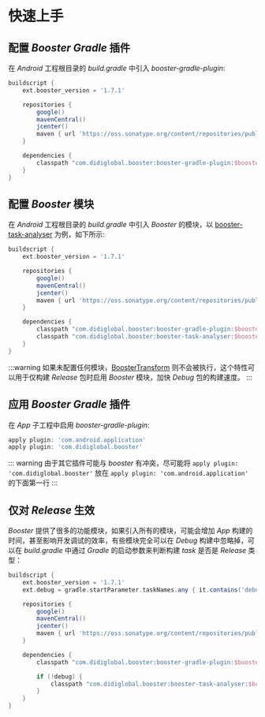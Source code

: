 # 快速上手

## 配置 *Booster Gradle* 插件

在 *Android* 工程根目录的 *build.gradle* 中引入 *booster-gradle-plugin*:

```groovy
buildscript {
    ext.booster_version = '1.7.1'

    repositories {
        google()
        mavenCentral()
        jcenter()
        maven { url 'https://oss.sonatype.org/content/repositories/public' }
    }

    dependencies {
        classpath "com.didiglobal.booster:booster-gradle-plugin:$booster_version"
    }
}
```

## 配置 *Booster* 模块

在 *Android* 工程根目录的 *build.gradle* 中引入 *Booster* 的模块，以 [booster-task-analyser](https://github.com/didi/booster/tree/master/booster-task-analyser) 为例，如下所示:

```groovy
buildscript {
    ext.booster_version = '1.7.1'

    repositories {
        google()
        mavenCentral()
        jcenter()
        maven { url 'https://oss.sonatype.org/content/repositories/public' }
    }

    dependencies {
        classpath "com.didiglobal.booster:booster-gradle-plugin:$booster_version"
        classpath "com.didiglobal.booster:booster-task-analyser:$booster_version"
    }
}
```
:::warning
如果未配置任何模块，[BoosterTransform](https://github.com/didi/booster/blob/master/booster-gradle-plugin/src/main/kotlin/com/didiglobal/booster/gradle/BoosterTransform.kt) 则不会被执行，这个特性可以用于仅构建 *Release* 包时启用 *Booster* 模块，加快 *Debug* 包的构建速度。
:::

## 应用 *Booster Gradle* 插件

在 *App* 子工程中启用 *booster-gradle-plugin*:

```groovy
apply plugin: 'com.android.application'
apply plugin: 'com.didiglobal.booster'
```

::: warning
由于其它插件可能与 *booster* 有冲突，尽可能将 `apply plugin: 'com.didiglobal.booster'` 放在 `apply plugin: 'com.android.application'` 的下面第一行
:::

## 仅对 *Release* 生效

*Booster* 提供了很多的功能模块，如果引入所有的模块，可能会增加 *App* 构建的时间，甚至影响开发调试的效率，有些模块完全可以在 *Debug* 构建中忽略掉，可以在 *build.gradle* 中通过 *Gradle* 的启动参数来判断构建 *task* 是否是 *Release* 类型：

```groovy
buildscript {
    ext.booster_version = '1.7.1'
    ext.debug = gradle.startParameter.taskNames.any { it.contains('debug') || it.contains('Debug') }

    repositories {
        google()
        mavenCentral()
        jcenter()
        maven { url 'https://oss.sonatype.org/content/repositories/public' }
    }

    dependencies {
        classpath "com.didiglobal.booster:booster-gradle-plugin:$booster_version"

        if (!debug) {
            classpath "com.didiglobal.booster:booster-task-analyser:$booster_version"
        }
    }
}
```
